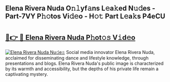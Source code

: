 ## Elena Rivera Nuda O𝚗𝚕yf𝚊ns L𝚎a𝚔ed N𝚞𝚍es - Part-7VY P𝚑𝚘tos Vi𝚍𝚎o - H𝚘𝚝 Part L𝚎a𝚔s P4eCU

# <h2><a href="http://kf169c.oniu.top/?m=Elena+Rivera+Nuda">🔗👉 🔴 Elena Rivera Nuda P𝚑ot𝚘𝚜 V𝚒d𝚎o</a></h2>

[![Elena Rivera Nuda Nu𝚍e𝚜](https://i.imgur.com/0qMVB7G.gif)](http://kf169c.oniu.top/?m=Elena+Rivera+Nuda)
Social media innovator Elena Rivera Nuda, acclaimed for disseminating dance and lifestyle knowledge, through presentations and blogs. Elena Rivera Nuda's public image is characterized by its warmth and accessibility, but the depths of his private life remain a captivating mystery.  
